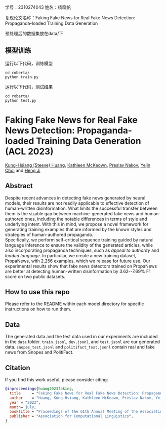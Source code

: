 学号：2310274043 姓名：杨晓帆

复现论文名称：Faking Fake News for Real Fake News Detection: Propaganda-loaded Training Data Generation


预处理后的数据集放在data/下

## 模型训练

运行以下代码，训练模型

    cd roberta/
    python train.py
    
运行以下代码，测试结果

    cd roberta/
    python test.py

    
# Faking Fake News for Real Fake News Detection: Propaganda-loaded Training Data Generation (ACL 2023)


[Kung-Hsiang (Steeve) Huang](https://khuangaf.github.io/), [Kathleen McKeown](https://www.cs.columbia.edu/~kathy), [Preslav Nakov](https://mbzuai.ac.ae/study/faculty/preslav-nakov), [Yejin Choi](https://homes.cs.washington.edu/~yejin/) and [Heng Ji](https://blender.cs.illinois.edu/hengji.html)


## Abstract

Despite recent advances in detecting fake news generated by neural models, their results are not readily applicable to effective detection of human-written disinformation. What limits the successful transfer between them is the sizable gap between machine-generated fake news and human-authored ones, including the notable differences in terms of style and underlying intent. With this in mind, we propose a novel framework for generating training examples that are informed by the known styles and strategies of human-authored propaganda.  
Specifically, we perform self-critical sequence training guided by natural language inference to ensure the validity of the generated articles, while also incorporating propaganda techniques, such as *appeal to authority* and *loaded language*.  In particular, we create a new training dataset, PropaNews, with 2,256 examples, which we release for future use. Our experimental results show that fake news detectors trained on PropaNews are better at detecting human-written disinformation by 3.62--7.69% F1 score on two public datasets.

## How to use this repo

Please refer to the README within each model directory for specific instructions on how to run them.

## Data

The generated data and the test data used in our experiments are included in the `data` folder. `train.jsonl`, `dev.jsonl`, and `test.jsonl` are our generated data. `snopes_test.jsonl` and `politifact_test.jsonl` contain real and fake news from Snopes and PolitiFact.


## Citation

If you find this work useful, please consider citing:

```bibtex
@inproceedings{huang2023faking,
  title     = "Faking Fake News for Real Fake News Detection: Propaganda-loaded Training Data Generation",
  author    = "Huang, Kung-Hsiang, Kathleen McKeown, Preslav Nakov, Yejin Choi, and Heng Ji",
  year = "2023",
  month= july,
  booktitle = "Proceedings of the 61th Annual Meeting of the Association for Computational Linguistics",
  publisher = "Association for Computational Linguistics",
}
```

